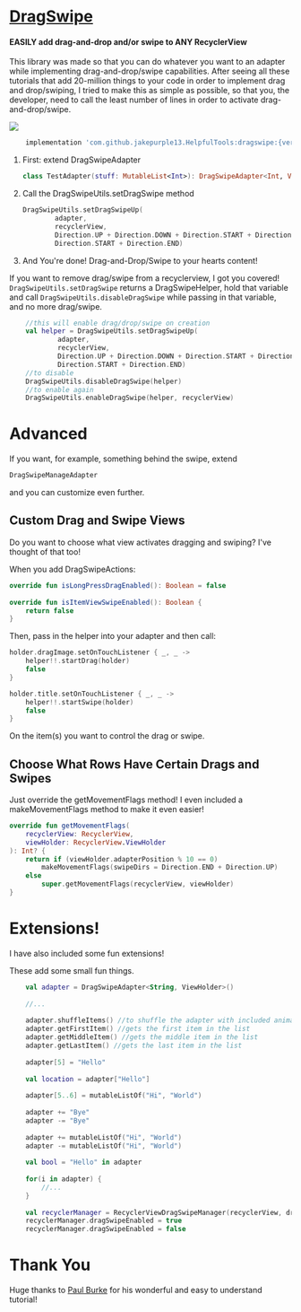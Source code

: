 # [DragSwipe](https://github.com/jakepurple13/HelpfulTools/tree/master/dragswipe/src/main/java/com/programmersbox/dragswipe)

#### EASILY add drag-and-drop and/or swipe to ANY RecyclerView

This library was made so that you can do whatever you want to an adapter while implementing drag-and-drop/swipe capabilities. After seeing all these tutorials that add 20-million things to your code in order to implement drag and drop/swiping, I tried to make this as simple as possible, so that you, the developer, need to call the least number of lines in order to activate drag-and-drop/swipe.

[![](https://jitpack.io/v/jakepurple13/HelpfulTools.svg)](https://jitpack.io/#jakepurple13/HelpfulTools)
```gradle
	implementation 'com.github.jakepurple13.HelpfulTools:dragswipe:{version}'
```

1. First: extend DragSwipeAdapter
	
    ```kotlin
    class TestAdapter(stuff: MutableList<Int>): DragSwipeAdapter<Int, ViewHolder>(stuff)
    ```
2. Call the DragSwipeUtils.setDragSwipe method

	```kotlin
    DragSwipeUtils.setDragSwipeUp(
            adapter,
            recyclerView,
            Direction.UP + Direction.DOWN + Direction.START + Direction.END,
            Direction.START + Direction.END)
    ```
    
    
3. And You're done! Drag-and-Drop/Swipe to your hearts content!

If you want to remove drag/swipe from a recyclerview, I got you covered! ```DragSwipeUtils.setDragSwipe``` returns a DragSwipeHelper, hold that variable and call ```DragSwipeUtils.disableDragSwipe``` while passing in that variable, and no more drag/swipe.

```kotlin
	//this will enable drag/drop/swipe on creation
    val helper = DragSwipeUtils.setDragSwipeUp(
            adapter,
            recyclerView,
            Direction.UP + Direction.DOWN + Direction.START + Direction.END,
            Direction.START + Direction.END)
    //to disable        
    DragSwipeUtils.disableDragSwipe(helper)
    //to enable again
    DragSwipeUtils.enableDragSwipe(helper, recyclerView)
```

# Advanced
If you want, for example, something behind the swipe, extend 
```kotlin
DragSwipeManageAdapter
```
and you can customize even further.

## Custom Drag and Swipe Views
Do you want to choose what view activates dragging and swiping? I've thought of that too!

When you add DragSwipeActions:
```kotlin
override fun isLongPressDragEnabled(): Boolean = false  
  
override fun isItemViewSwipeEnabled(): Boolean {  
    return false  
}
```
Then, pass in the helper into your adapter and then call:
```kotlin
holder.dragImage.setOnTouchListener { _, _ ->  
	helper!!.startDrag(holder)  
    false  
}

holder.title.setOnTouchListener { _, _ ->  
	helper!!.startSwipe(holder)  
    false  
}
```
On the item(s) you want to control the drag or swipe.

## Choose What Rows Have Certain Drags and Swipes
Just override the getMovementFlags method! I even included a makeMovementFlags method to make it even easier!
```kotlin
override fun getMovementFlags(  
    recyclerView: RecyclerView,  
	viewHolder: RecyclerView.ViewHolder  
): Int? {  
    return if (viewHolder.adapterPosition % 10 == 0)  
        makeMovementFlags(swipeDirs = Direction.END + Direction.UP)  
    else  
		super.getMovementFlags(recyclerView, viewHolder)  
}
```

# Extensions!
I have also included some fun extensions!

These add some small fun things.
```kotlin
    val adapter = DragSwipeAdapter<String, ViewHolder>()
    
    //...
    
    adapter.shuffleItems() //to shuffle the adapter with included animation
    adapter.getFirstItem() //gets the first item in the list
    adapter.getMiddleItem() //gets the middle item in the list
    adapter.getLastItem() //gets the last item in the list
    
    adapter[5] = "Hello"
    
    val location = adapter["Hello"]
    
    adapter[5..6] = mutableListOf("Hi", "World")
    
    adapter += "Bye"
    adapter -= "Bye"
    
    adapter += mutableListOf("Hi", "World")
    adapter -= mutableListOf("Hi", "World")
    
    val bool = "Hello" in adapter
    
    for(i in adapter) {
        //...
    }
    
    val recyclerManager = RecyclerViewDragSwipeManager(recyclerView, dragSwipeHelper)
    recyclerManager.dragSwipeEnabled = true
    recyclerManager.dragSwipeEnabled = false
```

# Thank You
Huge thanks to [Paul Burke](https://medium.com/@ipaulpro/drag-and-swipe-with-recyclerview-b9456d2b1aaf) for his wonderful and easy to understand tutorial!

